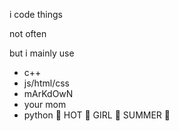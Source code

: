 i code things

not often 

but i mainly use
- c++
- js/html/css
- mArKdOwN
- your mom
- python
:clap: HOT :clap: GIRL :clap:  SUMMER :nail_care: 
